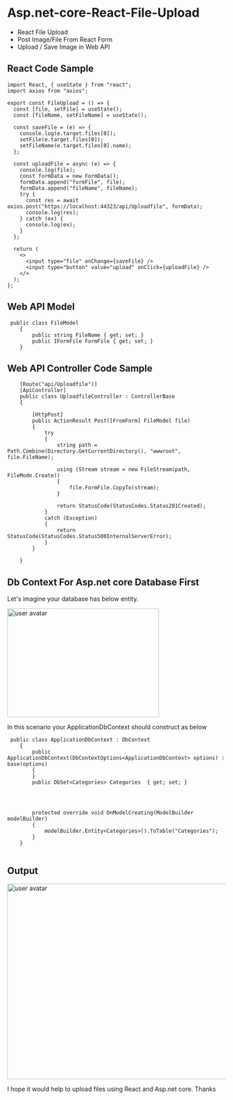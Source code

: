 

# Asp.net-core-React-File-Upload

 - React File Upload  
 - Post Image/File From React Form
 - Upload / Save Image in Web API

## React Code Sample 

```
import React, { useState } from "react";
import axios from "axios";

export const FileUpload = () => {
  const [file, setFile] = useState();
  const [fileName, setFileName] = useState();

  const saveFile = (e) => {
    console.log(e.target.files[0]);
    setFile(e.target.files[0]);
    setFileName(e.target.files[0].name);
  };

  const uploadFile = async (e) => {
    console.log(file);
    const formData = new FormData();
    formData.append("formFile", file);
    formData.append("fileName", fileName);
    try {
      const res = await axios.post("https://localhost:44323/api/Uploadfile", formData);
      console.log(res);
    } catch (ex) {
      console.log(ex);
    }
  };

  return (
    <>
      <input type="file" onChange={saveFile} />
      <input type="button" value="upload" onClick={uploadFile} />
    </>
  );
};

```

	
	
## Web API Model

```
 public class FileModel
    {
        public string FileName { get; set; }
        public IFormFile FormFile { get; set; }
    }
```

## Web API Controller Code Sample 

```
    [Route("api/Uploadfile")]
    [ApiController]
    public class UploadfileController : ControllerBase
    {

        [HttpPost]
        public ActionResult Post([FromForm] FileModel file)
        {
            try
            {
                string path = Path.Combine(Directory.GetCurrentDirectory(), "wwwroot", file.FileName);

                using (Stream stream = new FileStream(path, FileMode.Create))
                {
                    file.FormFile.CopyTo(stream);
                }

                return StatusCode(StatusCodes.Status201Created);
            }
            catch (Exception)
            {
                return StatusCode(StatusCodes.Status500InternalServerError);
            }
        }

    }

```



## Db Context For Asp.net core Database First

Let's imagine your database has below entity. 

<img src="https://i.stack.imgur.com/bWuyn.png" alt="user avatar" width="350" height="250" class="bar-sm bar-md d-block">  

In this scenario your ApplicationDbContext should construct as below

```
 public class ApplicationDbContext : DbContext
    {
        public ApplicationDbContext(DbContextOptions<ApplicationDbContext> options) : base(options)
        {
        }
        public DbSet<Categories> Categories  { get; set; }
       

       

        protected override void OnModelCreating(ModelBuilder modelBuilder)
        {
            modelBuilder.Entity<Categories>().ToTable("Categories");
        }
    }
    
  ```

 ## Output


<img src="https://i.stack.imgur.com/2eLCr.gif" alt="user avatar" width="750" height="450" class="bar-sm bar-md d-block">  

I hope it would help to upload files using React and Asp.net core. Thanks

